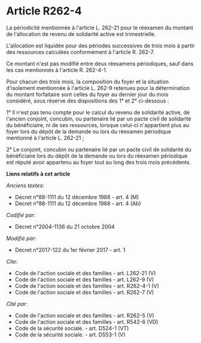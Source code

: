 # Article R262-4

La périodicité mentionnée à l'article L. 262-21 pour le réexamen du montant de l'allocation de revenu de solidarité active
est trimestrielle. 

L'allocation est liquidée pour des périodes successives de trois mois à partir des ressources calculées conformément à
l'article R. 262-7. 

Ce montant n'est pas modifié entre deux réexamens périodiques, sauf dans les cas mentionnés à l'article R. 262-4-1. 

Pour chacun des trois mois, la composition du foyer et la situation d'isolement mentionnée à l'article L. 262-9 retenues pour
la détermination du montant forfaitaire sont celles du foyer au dernier jour du mois considéré, sous réserve des dispositions
des 1° et 2° ci-dessous : 

1° Il n'est pas tenu compte pour le calcul du revenu de solidarité active, de l'ancien conjoint, concubin, ou partenaire lié
par un pacte civil de solidarité du bénéficiaire, ni de ses ressources, lorsque celui-ci n'appartient plus au foyer lors du
dépôt de la demande ou lors du réexamen périodique mentionné à l'article L. 262-21 ; 

2° Le conjoint, concubin ou partenaire lié par un pacte civil de solidarité du bénéficiaire lors du dépôt de la demande ou
lors du réexamen périodique est réputé avoir appartenu au foyer tout au long des trois mois précédents.

**Liens relatifs à cet article**

_Anciens textes_:

  - Décret n°88-1111 du 12 décembre 1988 - art. 4 (M)
  - Décret n°88-1111 du 12 décembre 1988 - art. 4 (Ab)

_Codifié par_:

  - Décret n°2004-1136 du 21 octobre 2004

_Modifié par_:

  - Décret n°2017-122 du 1er février 2017 - art. 1

_Cite_:

  - Code de l'action sociale et des familles - art. L262-21 (V)
  - Code de l'action sociale et des familles - art. L262-9 (V)
  - Code de l'action sociale et des familles - art. R262-4-1 (V)
  - Code de l'action sociale et des familles - art. R262-7 (V)

_Cité par_:

  - Code de l'action sociale et des familles - art. R262-5 (V)
  - Code de l'action sociale et des familles - art. R542-6 (VD)
  - Code de la sécurité sociale. - art. D524-1 (VT)
  - Code de la sécurité sociale. - art. D553-1 (V)
